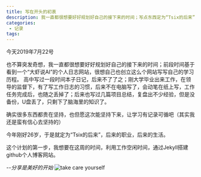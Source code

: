 ```yaml
---
title: 写在开头的初衷
description: 我一直都很想要好好规划好自己的接下来的时间；写点东西定为“Tsix的后来”，后来的职业，后来的生活。
categories: 
 - 记录
tags:
---
```


今天2019年7月22号

也不算突发奇想，我一直都很想要好好规划好自己的接下来的时间；前段时间基于看到一个“大虾说AI”的个人日志网站，很想自己也创立这么个网站写写自己的学习历程。
高中写过一段时间本子日记，后来不了了之；刚大学毕业出来工作，在领导的监督下，有了写工作日志的习惯，后来不在电脑写了，会动笔在纸上写，工作任务完成后，也随之丢掉了；后来也写过几篇项目总结，复盘出不少经验，但是没备份，U盘丢了，只剩下了脑海里的知识了。

确实很多东西都贵在坚持，也但愿这次能坚持下来，让学习有记录可循吧（其实我还是蛮有信心去坚持的）

今年刚好26岁，于是就定为“Tsix的后来”，后来的职业，后来的生活。

这个计划的第一步，我想要在这周的时间，利用工作空闲时间，通过Jekyll搭建github个人博客网站。

*--分享是美好的开始*
![take care yourself](https://upload-images.jianshu.io/upload_images/18902003-baa5bbcb7dcc65be?imageMogr2/auto-orient/strip%7CimageView2/2/w/1240)
